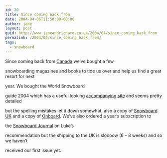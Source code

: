 ```yaml
---
id: 20
title: Since coming back from
date: 2004-04-06T11:50:00+00:00
author: jane
layout: post
guid: http://www.janeandrichard.co.uk/2004/04/since_coming_back_from
permalink: /2004/04/since_coming_back_from/
tags:
  - snowboard
---
```

Since coming back from [Canada](http://v1.janeandrichard.co.uk/travel/Canada2004) we&#8217;ve bought a few 

snowboarding magazines and books to tide us over and help us find a great resort for next 

year. We bought the World Snowboard </p> 

guide 2004</a> which has a useful looking [accompanying site](http://www.worldsnowboardguide.com/) and seems pretty detailed 

but the spelling mistakes let it down somewhat, also a copy of [Snowboard UK](http://www.sukmag.com/) and a copy of [Onboard](http://www.onboardmag.com/). We&#8217;ve also ordered a year&#8217;s subscription to 

the [Snowboard Journal](http://www.thesnowboardjournal.com/) on Luke&#8217;s </p> 

recommendation</a> but the shipping to the UK is sloooow (6 &#8211; 8 weeks) and so we haven&#8217;t 

received our first issue yet.